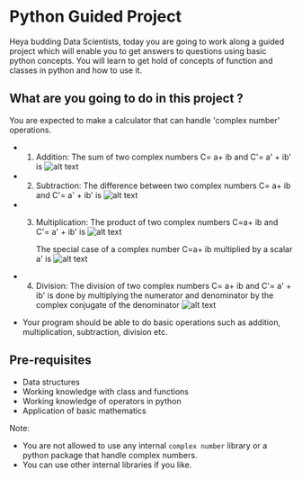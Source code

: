 # Python Guided Project

Heya budding Data Scientists, today you are going to work along a guided project which will enable you to get answers to questions using basic python concepts. You will learn to get hold of concepts of function and classes in python and how to use it.

## What are you going to do in this project ?

You are expected to make a calculator that can handle 'complex number' operations.
- 1. Addition:
     The sum of two complex numbers C= a+ ib and C'= a' + ib' is
     ![alt text](https://raw.github.com/commit-live-students/python_guided_project/tree/master/images/complex_sum.png)

- 2. Subtraction:
     The difference between two complex numbers C= a+ ib and C'= a' + ib' is 
     ![alt text](https://github.com/commit-live-students/python_guided_project/tree/master/images/complex_diff.png)

- 3. Multiplication:
     The product of two complex numbers C=a+ ib and C'= a' + ib' is
     ![alt text](https://github.com/commit-live-students/python_guided_project/tree/master/images/complex_prod_1.png)

     The special case of a complex number C=a+ ib multiplied by a scalar a' is
     ![alt text](https://github.com/commit-live-students/python_guided_project/tree/master/images/complex_prod_2.png)
 
- 4. Division:
     The division of two complex numbers C= a+ ib and C'= a' + ib' is done by multiplying the numerator and denominator by the complex conjugate of the denominator
     ![alt text](https://github.com/commit-live-students/python_guided_project/tree/master/images/complex_quo.png)
     
     

- Your program should be able to do basic operations such as addition, multiplication, subtraction, division etc.


## Pre-requisites
- Data structures
- Working knowledge with class and functions
- Working knowledge of operators in python
- Application of basic mathematics

Note:

* You are not allowed to use any internal `complex number` library or a python package that handle complex numbers.
* You can use other internal libraries if you like.

